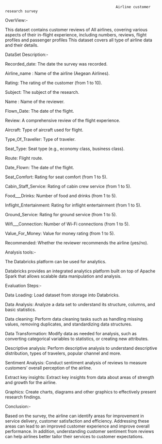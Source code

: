                                                        Airline customer research survey

OverView:-

This dataset contains customer reviews of All airlines, covering various aspects of their in-flight experience, including numbers, reviews, flight profiles and passenger profiles This dataset covers all type of airline data and their details.

DataSet Description:-

Recorded_date: The date the survey was recorded.

Airline_name : Name of the airline (Aegean Airlines).

Rating: The rating of the customer (from 1 to 10).

Subject: The subject of the research.

Name : Name of the reviewer.

Flown_Date: The date of the flight.

Review: A comprehensive review of the flight experience.

Aircraft: Type of aircraft used for flight.

Type_Of_Traveller: Type of traveler.

Seat_Type: Seat type (e.g., economy class, business class).

Route: Flight route.

Date_Flown: The date of the flight.

Seat_Comfort: Rating for seat comfort (from 1 to 5).

Cabin_Staff_Service: Rating of cabin crew service (from 1 to 5).

Food___Drinks: Number of food and drinks (from 1 to 5).

Inflight_Entertainment: Rating for inflight entertainment (from 1 to 5).

Ground_Service: Rating for ground service (from 1 to 5).

Wifi___Connection: Number of Wi-Fi connections (from 1 to 5).

Value_For_Money: Value for money rating (from 1 to 5).

Recommended: Whether the reviewer recommends the airline (yes/no).

Analysis tools:-

The Databricks platform can be used for analytics. 

Databricks provides an integrated analytics platform built on top of Apache Spark that allows scalable data manipulation and analysis.

Evaluation Steps:-

Data Loading: Load dataset from storage into Databricks.

Data Analysis: Analyze a data set to understand its structure, columns, and basic statistics.

Data cleaning: Perform data cleaning tasks such as handling missing values, removing duplicates, and standardizing data structures.

Data Transformation: Modify data as needed for analysis, such as converting categorical variables to statistics, or creating new attributes.

Descriptive analysis: Perform descriptive analysis to understand descriptive distribution, types of travelers, popular channel and more.

Sentiment Analysis: Conduct sentiment analysis of reviews to measure customers’ overall perception of the airline.

Extract key insights: Extract key insights from data about areas of strength and growth for the airline.

Graphics: Create charts, diagrams and other graphics to effectively present research findings.


Conclusion:-

Based on the survey, the airline can identify areas for improvement in service delivery, customer satisfaction and efficiency. 
Addressing these areas can lead to an improved customer experience and improve overall performance. In addition, understanding customer sentiment from reviews can help airlines better tailor their services to customer expectations.

